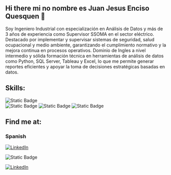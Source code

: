## Hi there mi no nombre es Juan Jesus Enciso Quesquen 👋

Soy Ingeniero Industrial con especialización en Análisis de Datos y más de 3 años de experiencia como Supervisor SSOMA en el
sector eléctrico. Destacado por implementar y supervisar sistemas de seguridad, salud ocupacional y medio ambiente,
garantizando el cumplimiento normativo y la mejora continua en procesos operativos. Dominio de Ingles a nivel intermedio
y sólida formación técnica en herramientas de análisis de datos como Python, SQL Server, Tableau y Excel, lo que me
permite generar reportes eficientes y apoyar la toma de decisiones estratégicas basadas en datos.


## Skills:
![Static Badge](https://img.shields.io/badge/Python-green?logo=python)</br>
![Static Badge](https://img.shields.io/badge/Pandas-blue?logo=foodpanda)
![Static Badge](https://img.shields.io/badge/SQL-red?logo=SQL%20SERVER)
![Static Badge](https://img.shields.io/badge/Excel-green?logo=libreofficecalc)


## Find me at:

### Spanish
[![LinkedIn](https://img.shields.io/badge/LinkedIn-Antonio_Leiva-0077B5?style=for-the-badge&logo=linkedin&logoColor=white&labelColor=101010)]((https://www.linkedin.com/in/juan-jesus-enciso-quesquen-a89527263/?trk=opento_sprofile_goalscard))

![Static Badge](https://img.shields.io/badge/Linkedin-blue?link=https%3A%2F%2Fwww.linkedin.com%2Fin%2Fjuan-jesus-enciso-quesquen-a89527263%2F)

[![LinkedIn](https://img.shields.io/badge/LinkedIn-Antonio_Leiva-0077B5?style=for-the-badge&logo=linkedin&logoColor=white&labelColor=101010)](https://www.linkedin.com/in/juan-jesus-enciso-quesquen-a89527263/)
<!--
**jeq14/jeq14** is a ✨ _special_ ✨ repository because its `README.md` (this file) appears on your GitHub profile.

Here are some ideas to get you started:

- 🔭 I’m currently working on ...
- 🌱 I’m currently learning ...
- 👯 I’m looking to collaborate on ...
- 🤔 I’m looking for help with ...
- 💬 Ask me about ...
- 📫 How to reach me: ...
- 😄 Pronouns: ...
- ⚡ Fun fact: ...
-->
